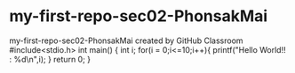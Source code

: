 # my-first-repo-sec02-PhonsakMai
my-first-repo-sec02-PhonsakMai created by GitHub Classroom
#include<stdio.h>
int main()
{
int i;
for(i = 0;i<=10;i++){
printf("Hello World!! : %d\n",i);
}
return 0;
}
